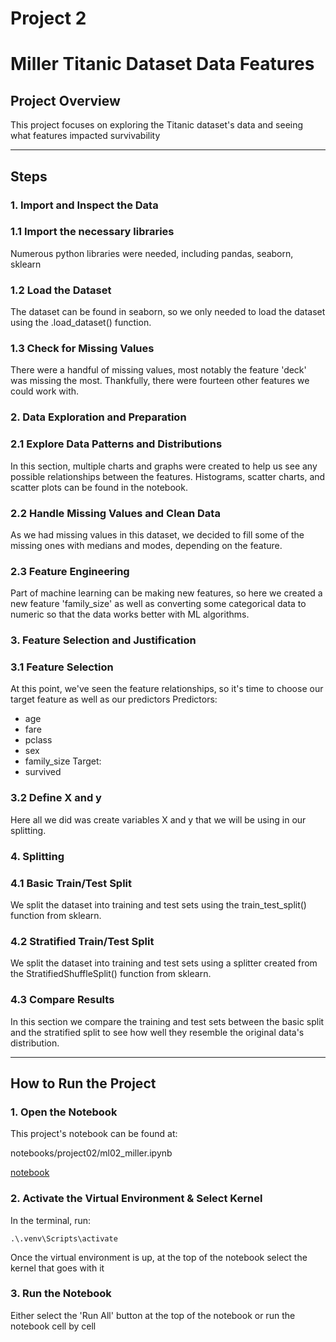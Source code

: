 # Project 2
# Miller Titanic Dataset Data Features

## Project Overview
This project focuses on exploring the Titanic dataset's data and seeing what features impacted survivability

---
## Steps

### 1. Import and Inspect the Data

### 1.1 Import the necessary libraries
Numerous python libraries were needed, including pandas, seaborn, sklearn

### 1.2 Load the Dataset
The dataset can be found in seaborn, so we only needed to load the dataset using the .load_dataset() function.

### 1.3 Check for Missing Values
There were a handful of missing values, most notably the feature 'deck' was missing the most.  Thankfully, there were fourteen other features we could work with.

### 2. Data Exploration and Preparation

### 2.1 Explore Data Patterns and Distributions
In this section, multiple charts and graphs were created to help us see any possible relationships between the features.
Histograms, scatter charts, and scatter plots can be found in the notebook.

### 2.2 Handle Missing Values and Clean Data
As we had missing values in this dataset, we decided to fill some of the missing ones with medians and modes, depending on the feature.

### 2.3 Feature Engineering
Part of machine learning can be making new features, so here we created a new feature 'family_size' as well as converting some categorical data to numeric so that the data works better with ML algorithms.

### 3. Feature Selection and Justification

### 3.1 Feature Selection
At this point, we've seen the feature relationships, so it's time to choose our target feature as well as our predictors
Predictors:
- age
- fare
- pclass
- sex
- family_size
Target:
- survived

### 3.2 Define X and y
Here all we did was create variables X and y that we will be using in our splitting.

### 4. Splitting

### 4.1 Basic Train/Test Split
We split the dataset into training and test sets using the train_test_split() function from sklearn.

### 4.2 Stratified Train/Test Split
We split the dataset into training and test sets using a splitter created from the StratifiedShuffleSplit() function from sklearn.

### 4.3 Compare Results
In this section we compare the training and test sets between the basic split and the stratified split to see how well they resemble the original data's distribution.

---
## How to Run the Project

### 1. Open the Notebook
This project's notebook can be found at:

notebooks/project02/ml02_miller.ipynb

[notebook](https://github.com/DMill31/applied-ml-miller/blob/main/notebooks/project02/ml02_miller.ipynb)

### 2. Activate the Virtual Environment & Select Kernel
In the terminal, run:

```shell
.\.venv\Scripts\activate
```

Once the virtual environment is up, at the top of the notebook select the kernel that goes with it

### 3. Run the Notebook
Either select the 'Run All' button at the top of the notebook or run the notebook cell by cell
